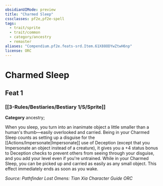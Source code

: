 ```yaml
---
obsidianUIMode: preview
title: "Charmed Sleep"
cssclasses: pf2e,pf2e-spell
tags:
  - trait/sprite
  - trait/common
  - category/ancestry
  - remaster
aliases: "Compendium.pf2e.feats-srd.Item.61X88ODYwZtwH6np"
license: ORC
---
```

# Charmed Sleep
## Feat 1
### [[3-Rules/Bestiaries/Bestiary 1/S/Sprite]]

**Category** ancestry; 




When you sleep, you turn into an inanimate object a little smaller than a human's thumb—easily overlooked and carried. Being in your Charmed Sleep counts as setting up a disguise for the [[Actions/Impersonate|Impersonate]] use of Deception (except that you Impersonate an object instead of a creature), it gives you a +4 status bonus to Deception checks to prevent others from seeing through your disguise, and you add your level even if you're untrained. While in your Charmed Sleep, you can be picked up and carried as easily as any small object. This effect immediately ends as soon as you wake.

*Source: Pathfinder Lost Omens: Tian Xia Character Guide*
*ORC*